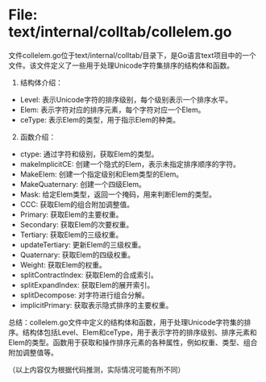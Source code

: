 # File: text/internal/colltab/collelem.go

文件collelem.go位于text/internal/colltab/目录下，是Go语言text项目中的一个文件。该文件定义了一些用于处理Unicode字符集排序的结构体和函数。

1. 结构体介绍：
- Level: 表示Unicode字符的排序级别，每个级别表示一个排序水平。
- Elem: 表示字符对应的排序元素，每个字符对应一个Elem。
- ceType: 表示Elem的类型，用于指示Elem的种类。

2. 函数介绍：
- ctype: 通过字符和级别，获取Elem的类型。
- makeImplicitCE: 创建一个隐式的Elem，表示未指定排序顺序的字符。
- MakeElem: 创建一个指定级别和Elem类型的Elem。
- MakeQuaternary: 创建一个四级Elem。
- Mask: 给定Elem类型，返回一个掩码，用来判断Elem的类型。
- CCC: 获取Elem的组合附加调整值。
- Primary: 获取Elem的主要权重。
- Secondary: 获取Elem的次要权重。
- Tertiary: 获取Elem的三级权重。
- updateTertiary: 更新Elem的三级权重。
- Quaternary: 获取Elem的四级权重。
- Weight: 获取Elem的权重。
- splitContractIndex: 获取Elem的合成索引。
- splitExpandIndex: 获取Elem的展开索引。
- splitDecompose: 对字符进行组合分解。
- implicitPrimary: 获取表示隐式排序的主要权重。

总结：collelem.go文件中定义的结构体和函数，用于处理Unicode字符集的排序。结构体包括Level、Elem和ceType，用于表示字符的排序级别、排序元素和Elem的类型。函数用于获取和操作排序元素的各种属性，例如权重、类型、组合附加调整值等。

（以上内容仅为根据代码推测，实际情况可能有所不同）

